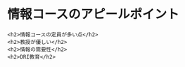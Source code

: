 <!DOCTYPE html>
<html>
 <head>
       <meta charset="UTF-8">
       <title>MY Web Page</title>   
 </head> 
 <body>
    <h1>情報コースのアピールポイント</h1>
    
    <h2>情報コースの定員が多い点</h2>
    <h2>教授が優しい</h2>
    <h2>情報の需要性</h2>
    <h2>DRI教育</h2>
 </body>  
</html>

